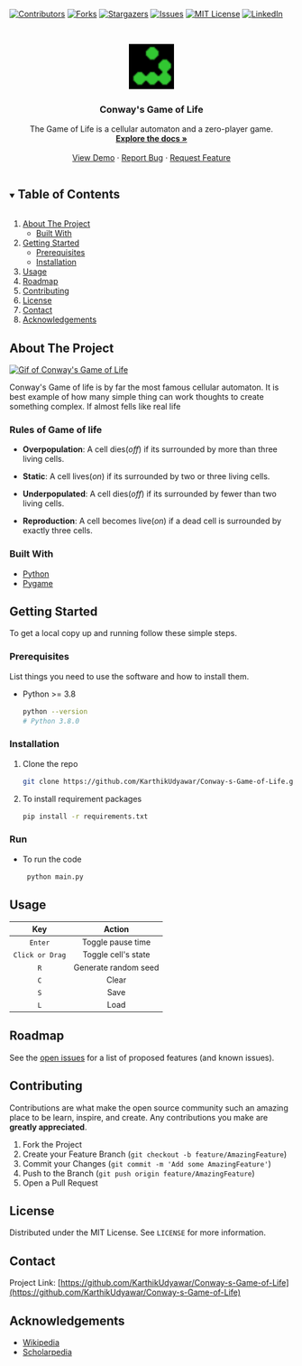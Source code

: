 <!--
*** Thanks for checking out the Best-README-Template. If you have a suggestion
*** that would make this better, please fork the repo and create a pull request
*** or simply open an issue with the tag "enhancement".
*** Thanks again! Now go create something AMAZING! :D
***
***
***
*** To avoid retyping too much info. Do a search and replace for the following:
*** github_username, repo_name, twitter_handle, email, project_title, project_description
-->

<!-- PROJECT SHIELDS -->
<!--
*** I'm using markdown "reference style" links for readability.
*** Reference links are enclosed in brackets [ ] instead of parentheses ( ).
*** See the bottom of this document for the declaration of the reference variables
*** for contributors-url, forks-url, etc. This is an optional, concise syntax you may use.
*** https://www.markdownguide.org/basic-syntax/#reference-style-links
-->

[![Contributors][contributors-shield]][contributors-url]
[![Forks][forks-shield]][forks-url]
[![Stargazers][stars-shield]][stars-url]
[![Issues][issues-shield]][issues-url]
[![MIT License][license-shield]][license-url]
[![LinkedIn][linkedin-shield]][linkedin-url]

<!-- PROJECT LOGO -->
<br />
<p align="center">
  <a href="https://github.com/KarthikUdyawar/Conway-s-Game-of-Life">
    <img src="images/icon.png" alt="Logo" width="80" height="80">
  </a>

  <h3 align="center">Conway's Game of Life</h3>

  <p align="center">
    The Game of Life is a cellular automaton and a zero-player game.
    <br />
    <a href="https://github.com/KarthikUdyawar/Conway-s-Game-of-Life"><strong>Explore the docs »</strong></a>
    <br />
    <br />
    <a href="https://github.com/KarthikUdyawar/Conway-s-Game-of-Life">View Demo</a>
    ·
    <a href="https://github.com/KarthikUdyawar/Conway-s-Game-of-Life/issues">Report Bug</a>
    ·
    <a href="https://github.com/KarthikUdyawar/Conway-s-Game-of-Life/issues">Request Feature</a>
  </p>
</p>

<!-- TABLE OF CONTENTS -->
<details open="open">
  <summary><h2 style="display: inline-block">Table of Contents</h2></summary>
  <ol>
    <li>
      <a href="#about-the-project">About The Project</a>
      <ul>
        <li><a href="#built-with">Built With</a></li>
      </ul>
    </li>
    <li>
      <a href="#getting-started">Getting Started</a>
      <ul>
        <li><a href="#prerequisites">Prerequisites</a></li>
        <li><a href="#installation">Installation</a></li>
      </ul>
    </li>
    <li><a href="#usage">Usage</a></li>
    <li><a href="#roadmap">Roadmap</a></li>
    <li><a href="#contributing">Contributing</a></li>
    <li><a href="#license">License</a></li>
    <li><a href="#contact">Contact</a></li>
    <li><a href="#acknowledgements">Acknowledgements</a></li>
  </ol>
</details>

<!-- ABOUT THE PROJECT -->

## About The Project

[![Gif of Conway's Game of Life][product-screenshot]](https://github.com/KarthikUdyawar/Conway-s-Game-of-Life/blob/main/screenshot/cover.gif)

Conway's Game of life is by far the most famous cellular automaton. It is best example of how many simple thing can work thoughts to create something complex. If almost fells like real life

### Rules of Game of life

- **Overpopulation**: A cell dies(_off_) if its surrounded by more than three living cells.

- **Static**: A cell lives(_on_) if its surrounded by two or three living cells.

- **Underpopulated**: A cell dies(_off_) if its surrounded by fewer than two living cells.

- **Reproduction**: A cell becomes live(_on_) if a dead cell is surrounded by exactly three cells.

### Built With

- [Python](https://www.python.org/)
- [Pygame](https://www.pygame.org/news)

<!-- GETTING STARTED -->

## Getting Started

To get a local copy up and running follow these simple steps.

### Prerequisites

List things you need to use the software and how to install them.

- Python >= 3.8
  ```sh
  python --version
  # Python 3.8.0
  ```

### Installation

1. Clone the repo
   ```sh
   git clone https://github.com/KarthikUdyawar/Conway-s-Game-of-Life.git
   ```
2. To install requirement packages
   ```sh
   pip install -r requirements.txt
   ```

### Run

- To run the code
  ```sh
   python main.py
  ```

<!-- USAGE EXAMPLES -->

## Usage

|       Key       |        Action        |
| :-------------: | :------------------: |
|     `Enter`     |  Toggle pause time   |
| `Click or Drag` | Toggle cell's state  |
|       `R`       | Generate random seed |
|       `C`       |        Clear         |
|       `S`       |         Save         |
|       `L`       |         Load         |

<!-- ROADMAP -->

## Roadmap

See the [open issues](https://github.com/KarthikUdyawar/Conway-s-Game-of-Life/issues) for a list of proposed features (and known issues).

<!-- CONTRIBUTING -->

## Contributing

Contributions are what make the open source community such an amazing place to be learn, inspire, and create. Any contributions you make are **greatly appreciated**.

1. Fork the Project
2. Create your Feature Branch (`git checkout -b feature/AmazingFeature`)
3. Commit your Changes (`git commit -m 'Add some AmazingFeature'`)
4. Push to the Branch (`git push origin feature/AmazingFeature`)
5. Open a Pull Request

<!-- LICENSE -->

## License

Distributed under the MIT License. See `LICENSE` for more information.

<!-- CONTACT -->

## Contact

Project Link: [https://github.com/KarthikUdyawar/Conway-s-Game-of-Life](https://github.com/KarthikUdyawar/Conway-s-Game-of-Life)

## Acknowledgements

- [Wikipedia](https://en.wikipedia.org/wiki/Conway%27s_Game_of_Life)
- [Scholarpedia](http://www.scholarpedia.org/article/Game_of_Life)

<!-- MARKDOWN LINKS & IMAGES -->
<!-- https://www.markdownguide.org/basic-syntax/#reference-style-links -->

[contributors-shield]: https://img.shields.io/github/contributors/github_username/repo.svg?style=for-the-badge
[contributors-url]: https://github.com/github_username/repo/graphs/contributors
[forks-shield]: https://img.shields.io/github/forks/github_username/repo.svg?style=for-the-badge
[forks-url]: https://github.com/github_username/repo/network/members
[stars-shield]: https://img.shields.io/github/stars/github_username/repo.svg?style=for-the-badge
[stars-url]: https://github.com/github_username/repo/stargazers
[issues-shield]: https://img.shields.io/github/issues/github_username/repo.svg?style=for-the-badge
[issues-url]: https://github.com/github_username/repo/issues
[license-shield]: https://img.shields.io/github/license/github_username/repo.svg?style=for-the-badge
[license-url]: https://github.com/github_username/repo/blob/master/LICENSE.txt
[linkedin-shield]: https://img.shields.io/badge/-LinkedIn-black.svg?style=for-the-badge&logo=linkedin&colorB=555
[linkedin-url]: https://linkedin.com/in/github_username
[product-screenshot]: screenshot/cover.gif

